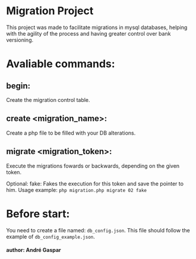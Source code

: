 # Migration Project

This project was made to facilitate migrations in mysql databases, helping with the agility of the process and having greater control over bank versioning.

# Avaliable commands:

## begin: 
Create the migration control table.


## create <migration_name>: 
Create a php file to be filled with your DB alterations.


## migrate <migration_token>: 
Execute the migrations fowards or backwards, depending on the given token.

Optional: fake: Fakes the execution for this token and save the pointer to him.
Usage example: `php migration.php migrate 02 fake`

# Before start:
You need to create a file named: `db_config.json`.
This file should follow the example of `db_config_example.json`.

#### author: André Gaspar